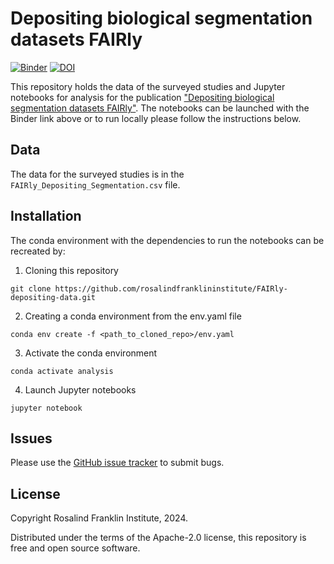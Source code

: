 # Depositing biological segmentation datasets FAIRly
[![Binder](https://mybinder.org/badge_logo.svg)](https://mybinder.org/v2/gh/rosalindfranklininstitute/FAIRly-depositing-data.git/HEAD)
[![DOI](https://zenodo.org/badge/902316946.svg)](https://doi.org/10.5281/zenodo.14587760)

This repository holds the data of the surveyed studies and Jupyter notebooks for analysis for the publication ["Depositing biological segmentation datasets FAIRly"](https://doi.org/10.1101/2024.12.10.627814).
The notebooks can be launched with the Binder link above or to run locally please follow the instructions below.

## Data

The data for the surveyed studies is in the `FAIRly_Depositing_Segmentation.csv` file.

## Installation

The conda environment with the dependencies to run the notebooks can be recreated by:

1. Cloning this repository

```
git clone https://github.com/rosalindfranklininstitute/FAIRly-depositing-data.git
```

2. Creating a conda environment from the env.yaml file

```
conda env create -f <path_to_cloned_repo>/env.yaml
```

3. Activate the conda environment

```
conda activate analysis
```

4. Launch Jupyter notebooks

```
jupyter notebook
```

## Issues

Please use the [GitHub issue tracker](https://github.com/rosalindfranklininstitute/python-template/issues) to submit bugs.

## License

Copyright Rosalind Franklin Institute, 2024.

Distributed under the terms of the Apache-2.0 license, this repository is free and open source software.
